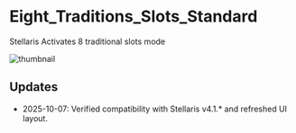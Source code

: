 # Eight_Traditions_Slots_Standard
Stellaris Activates 8 traditional slots mode

![thumbnail](https://github.com/ShadowKingdoms/Eight_Traditions_Slots_Standard/assets/55690757/f4783811-012e-43d4-a421-40c607a0d392)



## Updates
- 2025-10-07: Verified compatibility with Stellaris v4.1.* and refreshed UI layout.
